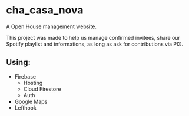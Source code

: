 # cha_casa_nova

A Open House management website.

This project was made to help us manage confirmed invitees, share our Spotify playlist and informations, as long as ask for contributions via PIX.

## Using:
- Firebase
  - Hosting
  - Cloud Firestore
  - Auth
- Google Maps
- Lefthook
